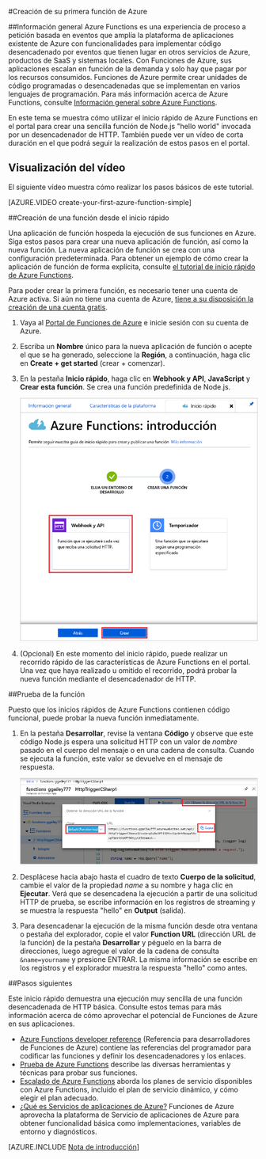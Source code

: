 <properties
   pageTitle="Creación de su primera función de Azure | Microsoft Azure"
   description="Cree su primera función de Azure, una aplicación sin servidor, en menos de dos minutos."
   services="functions"
   documentationCenter="na"
   authors="ggailey777"
   manager="erikre"
   editor=""
   tags=""
/>

<tags
   ms.service="functions"
   ms.devlang="multiple"
   ms.topic="hero-article"
   ms.tgt_pltfrm="multiple"
   ms.workload="na"
   ms.date="09/08/2016"
   ms.author="glenga"/>

#Creación de su primera función de Azure

##Información general
Azure Functions es una experiencia de proceso a petición basada en eventos que amplía la plataforma de aplicaciones existente de Azure con funcionalidades para implementar código desencadenado por eventos que tienen lugar en otros servicios de Azure, productos de SaaS y sistemas locales. Con Funciones de Azure, sus aplicaciones escalan en función de la demanda y solo hay que pagar por los recursos consumidos. Funciones de Azure permite crear unidades de código programadas o desencadenadas que se implementan en varios lenguajes de programación. Para más información acerca de Azure Functions, consulte [Información general sobre Azure Functions](functions-overview.md).

En este tema se muestra cómo utilizar el inicio rápido de Azure Functions en el portal para crear una sencilla función de Node.js "hello world" invocada por un desencadenador de HTTP. También puede ver un vídeo de corta duración en el que podrá seguir la realización de estos pasos en el portal.

## Visualización del vídeo

El siguiente vídeo muestra cómo realizar los pasos básicos de este tutorial.

[AZURE.VIDEO create-your-first-azure-function-simple]

##Creación de una función desde el inicio rápido

Una aplicación de función hospeda la ejecución de sus funciones en Azure. Siga estos pasos para crear una nueva aplicación de función, así como la nueva función. La nueva aplicación de función se crea con una configuración predeterminada. Para obtener un ejemplo de cómo crear la aplicación de función de forma explícita, consulte [el tutorial de inicio rápido de Azure Functions](functions-create-first-azure-function-azure-portal.md).

Para poder crear la primera función, es necesario tener una cuenta de Azure activa. Si aún no tiene una cuenta de Azure, [tiene a su disposición la creación de una cuenta gratis](https://azure.microsoft.com/free/).

1. Vaya al [Portal de Funciones de Azure](https://functions.azure.com/signin) e inicie sesión con su cuenta de Azure.

2. Escriba un **Nombre** único para la nueva aplicación de función o acepte el que se ha generado, seleccione la **Región**, a continuación, haga clic en **Create + get started** (crear + comenzar).

3. En la pestaña **Inicio rápido**, haga clic en **Webhook y API**, **JavaScript** y **Crear esta función**. Se crea una función predefinida de Node.js.

	![](./media/functions-create-first-azure-function/function-app-quickstart-node-webhook.png)

4. (Opcional) En este momento del inicio rápido, puede realizar un recorrido rápido de las características de Azure Functions en el portal. Una vez que haya realizado u omitido el recorrido, podrá probar la nueva función mediante el desencadenador de HTTP.

##Prueba de la función

Puesto que los inicios rápidos de Azure Functions contienen código funcional, puede probar la nueva función inmediatamente.

1. En la pestaña **Desarrollar**, revise la ventana **Código** y observe que este código Node.js espera una solicitud HTTP con un valor de *nombre* pasado en el cuerpo del mensaje o en una cadena de consulta. Cuando se ejecuta la función, este valor se devuelve en el mensaje de respuesta.

	![](./media/functions-create-first-azure-function/function-app-develop-tab-testing.png)

2. Desplácese hacia abajo hasta el cuadro de texto **Cuerpo de la solicitud**, cambie el valor de la propiedad *name* a su nombre y haga clic en **Ejecutar**. Verá que se desencadena la ejecución a partir de una solicitud HTTP de prueba, se escribe información en los registros de streaming y se muestra la respuesta "hello" en **Output** (salida).

3. Para desencadenar la ejecución de la misma función desde otra ventana o pestaña del explorador, copie el valor **Function URL** (dirección URL de la función) de la pestaña **Desarrollar** y péguelo en la barra de direcciones, luego agregue el valor de la cadena de consulta `&name=yourname` y presione ENTRAR. La misma información se escribe en los registros y el explorador muestra la respuesta "hello" como antes.

##Pasos siguientes

Este inicio rápido demuestra una ejecución muy sencilla de una función desencadenada de HTTP básica. Consulte estos temas para más información acerca de cómo aprovechar el potencial de Funciones de Azure en sus aplicaciones.

+ [Azure Functions developer reference](functions-reference.md) (Referencia para desarrolladores de Funciones de Azure) contiene las referencias del programador para codificar las funciones y definir los desencadenadores y los enlaces.
+ [Prueba de Azure Functions](functions-test-a-function.md) describe las diversas herramientas y técnicas para probar sus funciones.
+ [Escalado de Azure Functions](functions-scale.md) aborda los planes de servicio disponibles con Azure Functions, incluido el plan de servicio dinámico, y cómo elegir el plan adecuado.
+ [¿Qué es Servicios de aplicaciones de Azure?](../app-service/app-service-value-prop-what-is.md) Funciones de Azure aprovecha la plataforma de Servicio de aplicaciones de Azure para obtener funcionalidad básica como implementaciones, variables de entorno y diagnósticos.

[AZURE.INCLUDE [Nota de introducción](../../includes/functions-get-help.md)]

<!---HONumber=AcomDC_0914_2016-->